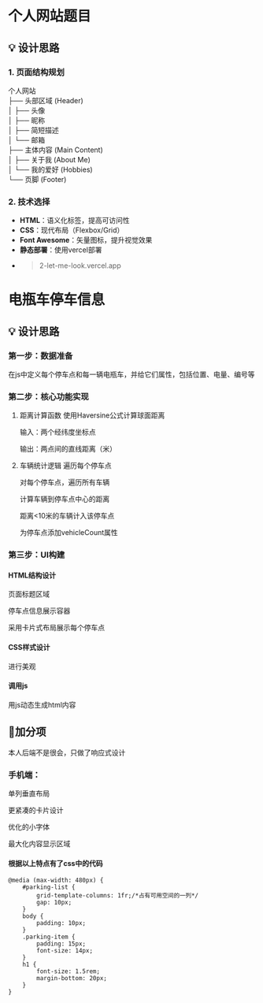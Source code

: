# 个人网站题目

## 💡 设计思路

### 1. 页面结构规划  
个人网站  
├── 头部区域 (Header)  
│ ├── 头像  
│ ├── 昵称  
│ ├── 简短描述  
│ └── 邮箱  
├── 主体内容 (Main Content)  
│ ├── 关于我 (About Me)  
│ └── 我的爱好 (Hobbies)  
└── 页脚 (Footer)   

### 2. 技术选择
- **HTML**：语义化标签，提高可访问性
- **CSS**：现代布局（Flexbox/Grid）
- **Font Awesome**：矢量图标，提升视觉效果
- **静态部署**：使用vercel部署
- >2-let-me-look.vercel.app

# 电瓶车停车信息  

## 💡 设计思路  

### 第一步：数据准备

在js中定义每个停车点和每一辆电瓶车，并给它们属性，包括位置、电量、编号等


### 第二步：核心功能实现
1. 距离计算函数
   使用Haversine公式计算球面距离

   输入：两个经纬度坐标点

   输出：两点间的直线距离（米）

2. 车辆统计逻辑
   遍历每个停车点

   对每个停车点，遍历所有车辆

   计算车辆到停车点中心的距离

   距离<10米的车辆计入该停车点

   为停车点添加vehicleCount属性

### 第三步：UI构建
#### HTML结构设计
页面标题区域

停车点信息展示容器

采用卡片式布局展示每个停车点

#### CSS样式设计
进行美观

#### 调用js
用js动态生成html内容  


## 🎨加分项  
本人后端不是很会，只做了响应式设计

### 手机端：

   单列垂直布局

   更紧凑的卡片设计

   优化的小字体

   最大化内容显示区域

#### 根据以上特点有了css中的代码  

```
@media (max-width: 480px) {
    #parking-list {
        grid-template-columns: 1fr;/*占有可用空间的一列*/
        gap: 10px;
    }
    body {
        padding: 10px;
    }
    .parking-item {
        padding: 15px;
        font-size: 14px;
    }
    h1 {
        font-size: 1.5rem;
        margin-bottom: 20px;
    }
}  
```

